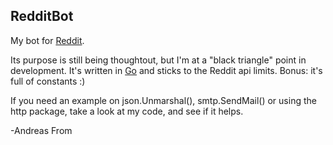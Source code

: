 RedditBot
---------
My bot for [Reddit](http://www.reddit.com/).

Its purpose is still being thoughtout, but I'm at a "black triangle" point in
development. It's written in [Go](http://www.golang.org) and sticks to the
Reddit api limits. Bonus: it's full of constants :)

If you need an example on json.Unmarshal(), smtp.SendMail() or using the http
package, take a look at my code, and see if it helps.

-Andreas From
